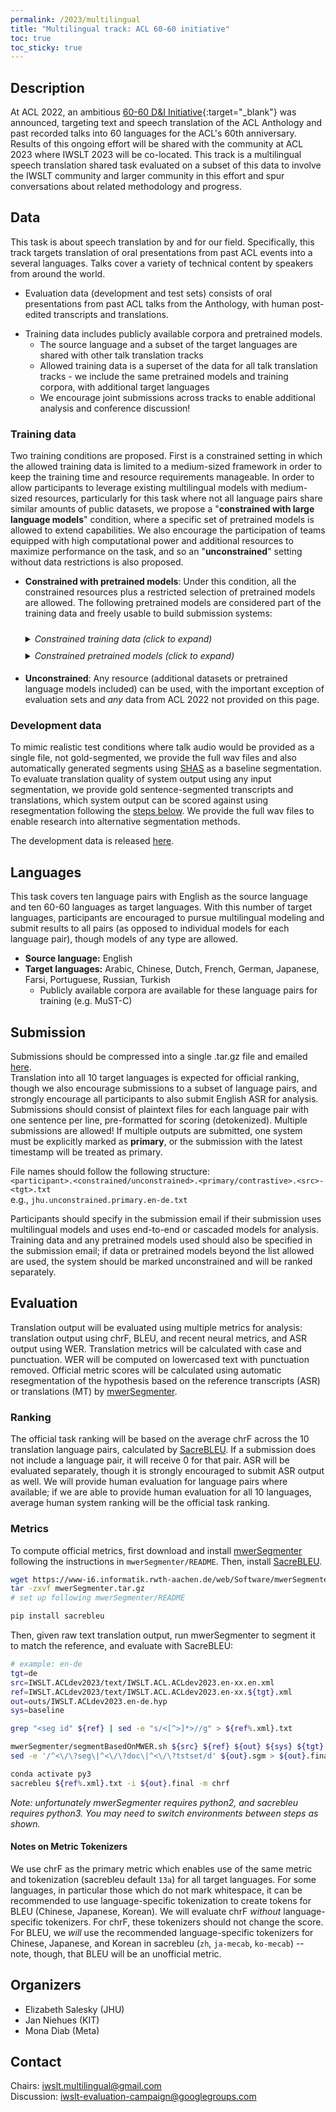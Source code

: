 ```yaml
---
permalink: /2023/multilingual
title: "Multilingual track: ACL 60-60 initiative"
toc: true
toc_sticky: true
---
```


<!--
Markdown notes: comments can be formed as in this example;
bulleted lines start with a - ;
if you want to have a line break either put a blank line in between the text or leave two spaces at the end of the line
-->


## Description

At ACL 2022, an ambitious [60-60 D&I Initiative](https://www.2022.aclweb.org/dispecialinitiative){:target="_blank"} was announced, targeting text and speech translation of the ACL Anthology and past recorded talks into 60 languages for the ACL's 60th anniversary. 
Results of this ongoing effort will be shared with the community at ACL 2023 where IWSLT 2023 will be co-located. 
This track is a multilingual speech translation shared task evaluated on a subset of this data to involve the IWSLT community and larger community in this effort and spur conversations about related methodology and progress.


## Data 

This task is about speech translation by and for our field. Specifically, this track targets translation of oral presentations from past ACL events into a several languages. Talks cover a variety of technical content by speakers from around the world.

* Evaluation data (development and test sets) consists of oral presentations from past ACL talks from the Anthology, with human post-edited transcripts and translations.
<!-- * To adapt to the task domain, terminology lists and abstract (text) translations created for the 60-60 initiative are provided. No in-domain speech translation training data is provided. -->
* Training data includes publicly available corpora and pretrained models.
  * The source language and a subset of the target languages are shared with other talk translation tracks
  * Allowed training data is a superset of the data for all talk translation tracks - we include the same pretrained models and training corpora, with additional target languages
  * We encourage joint submissions across tracks to enable additional analysis and conference discussion!

### Training data

Two training conditions are proposed. First is a constrained setting in which the allowed training data is limited to a medium-sized framework in order to keep the training time and resource requirements manageable. 
In order to allow participants to leverage existing multilingual models with medium-sized resources, particularly for this task where not all language pairs share similar amounts of public datasets, we propose a "**constrained with large language models**" condition, where a specific set of pretrained models is allowed to extend capabilities.
We also encourage the participation of teams equipped with high computational power and additional resources to maximize performance on the task, and so an "**unconstrained**" setting without data restrictions is also proposed.

* **Constrained with pretrained models**: Under this condition, all the constrained resources plus a restricted selection of pretrained models are allowed. The following pretrained models are considered part of the training data and freely usable to build submission systems:  
  <details>
    <summary style="padding-top: 10px;"><em>Constrained training data (click to expand)</em></summary>
   <table><thead><tr><th>Data type</th><th>src lang</th><th>tgt lang</th><th>Training corpus (URL)</th><th>Version</th><th>Comment</th></tr></thead><tbody><tr><td>speech</td><td>en</td><td>--</td><td><a href="http://www.openslr.org/12/">LibriSpeech</a></td><td>v12</td><td></td></tr><tr><td>speech</td><td>en</td><td>--</td><td><a href="https://github.com/srvk/how2-dataset">How2</a></td><td></td><td></td></tr><tr><td>speech</td><td>en</td><td>--</td><td><a href="https://commonvoice.mozilla.org/en/datasets">Mozilla Common Voice</a></td><td>v11.0</td><td></td></tr><tr><td>speech</td><td>en</td><td>--</td><td><a href="https://lium.univ-lemans.fr/en/ted-lium3/">TED LIUM</a></td><td>V2/V3</td><td></td></tr><tr><td>speech</td><td>en</td><td>--</td><td><a href="https://github.com/facebookresearch/voxpopuli">Vox Populi</a></td><td></td><td></td></tr><tr><td>speech-to-text-parallel</td><td>en</td><td>all</td><td><a href="https://ict.fbk.eu/must-c/">MuST-C</a></td><td>v1.2/v2.0/v3.0</td><td>(10) ar, zh, nl, fr, de, ja, fa, pt, ru, tr</td></tr><tr><td>speech-to-text-parallel</td><td>en</td><td>all</td><td><a href="https://github.com/facebookresearch/covost">CoVoST</a></td><td>v2</td><td>(10) ar, zh, nl, fr, de, ja, fa, pt, ru, tr</td></tr><tr><td>speech-to-text-parallel</td><td>en</td><td>all</td><td><a href="https://www.mllp.upv.es/europarl-st/">Europarl-ST</a></td><td>v1.1</td><td>(4) fr, de, pt, tr</td></tr><tr><td>text-parallel</td><td>en</td><td>all</td><td><a href="https://www.statmt.org/europarl/v10/training">Europarl</a></td><td>v10</td><td>(2) fr, de</td></tr><tr><td>text-parallel</td><td>en</td><td>all</td><td><a href="https://www.statmt.org/europarl/v7/training">Europarl</a></td><td>v7</td><td>(4) nl, fr, de, pt</td></tr><tr><td>text-parallel</td><td>en</td><td>all</td><td><a href="https://data.statmt.org/news-commentary/v16/training">NewsCommentary</a></td><td>v16</td><td>(8) ar, zh, nl, fr, de, ja, pt, ru</td></tr><tr><td>text-parallel</td><td>en</td><td>all</td><td><a href="https://opus.nlpl.eu/OpenSubtitles-v2018.php">OpenSubtitles</a></td><td>v2018</td><td>(10) ar, zh, nl, fr, de, ja, fa, pt, ru, tr</td></tr><tr><td>text-parallel</td><td>en</td><td>de</td><td><a href="https://object.pouta.csc.fi/OPUS-TED2020/v1/tmx/de-en.tmx.gz">TED2020</a></td><td>v1</td><td>(1) de</td></tr><tr><td>text-parallel</td><td>en</td><td>ja</td><td><a href="https://www.kecl.ntt.co.jp/icl/lirg/jparacrawl/">JParaCrawl</a></td><td></td><td>(1) ja</td></tr><tr><td>text-parallel</td><td>en</td><td>all</td><td><a href="https://opus.nlpl.eu/Tatoeba.php">Tatoeba</a></td><td>v2022-03-03</td><td>(10) ar, zh, nl, fr, de, ja, fa, pt, ru, tr</td></tr><tr><td>text-parallel</td><td>en</td><td>de</td><td><a href="https://object.pouta.csc.fi/OPUS-ELRC-CORDIS_News/v1/tmx/de-en.tmx.gz">ELRC-CORDIS_News</a></td><td>v1</td><td>(1) de</td></tr></tbody></table>
  </details>

  <details>
    <summary style="padding-top: 10px; padding-bottom: 5px;"><em>Constrained pretrained models (click to expand)</em></summary><ul>
      <li><a href="https://github.com/pytorch/fairseq/blob/main/examples/wav2vec/README.md">wav2vec 2.0</a></li>
      <li><a href="https://github.com/pytorch/fairseq/tree/main/examples/hubert">HuBERT</a></li>
      <li><a href="https://github.com/microsoft/unilm/tree/master/wavlm">WavLM</a></li>
      <li><a href="https://github.com/microsoft/unilm/tree/master/speechlm">SpeechLM</a></li>
      <li><a href="https://github.com/facebookresearch/fairseq/tree/main/examples/data2vec">data2vec</a></li>
      <li><a href="https://github.com/pytorch/fairseq/blob/main/examples/mbart/README.md">MBART</a></li>
      <li><a href="https://github.com/pytorch/fairseq/tree/main/examples/multilingual#mbart50-models">MBART50</a></li>
      <li><a href="https://github.com/pytorch/fairseq/tree/main/examples/m2m_100">M2M100</a></li>
      <li><a href="https://github.com/microsoft/unilm/tree/master/deltalm">Delta LM</a></li>
      <li><a href="https://github.com/google-research/text-to-text-transfer-transformer">T5</a></li>
      <li><a href="https://huggingface.co/bigscience/bloom-560m#model-details">BLOOM (Note: only the smaller 560m parameter version)</a></li></ul>
  </details>

* **Unconstrained**: Any resource (additional datasets or pretrained language models included) can be used, with the important exception of evaluation sets and *any* data from ACL 2022 not provided on this page. 


### Development data

To mimic realistic test conditions where talk audio would be provided as a single file, not gold-segmented, we provide the full wav files and also automatically generated segments using [SHAS](https://github.com/mt-upc/SHAS) as a baseline segmentation. 
To evaluate translation quality of system output using any input segmentation, we provide gold sentence-segmented transcripts and translations, which system output can be scored against using resegmentation following the [steps below](#evaluation). 
We provide the full wav files to enable research into alternative segmentation methods. 

The development data is released [here](http://i13pc106.ira.uka.de/~jniehues/IWSLT-SLT/data/eval/en-xx/IWSLT-SLT.ACLdev2023.en-xx.tgz).


## Languages

This task covers ten language pairs with English as the source language and ten 60-60 languages as target languages. 
With this number of target languages, participants are encouraged to pursue multilingual modeling and submit results to all pairs (as opposed to individual models for each language pair), though models of any type are allowed. 

* **Source language:** English
* **Target languages:** Arabic, Chinese, Dutch, French, German, Japanese, Farsi, Portuguese, Russian, Turkish
  * Publicly available corpora are available for these language pairs for training (e.g. MuST-C) 

<!-- 
## Baselines

Links to the baselines to be used (descriptions, publications and/or links to models, code) 
-->


## Submission

Submissions should be compressed into a single .tar.gz file and emailed [here](mailto:iwslt.multilingual@gmail.com).  
Translation into all 10 target languages is expected for official ranking, though we also encourage submissions to a subset of language pairs, and strongly encourage all participants to also submit English ASR for analysis.  
Submissions should consist of plaintext files for each language pair with one sentence per line, pre-formatted for scoring (detokenized).
Multiple submissions are allowed! If multiple outputs are submitted, one system must be explicitly marked as **primary**, or the submission with the latest timestamp will be treated as primary.  

File names should follow the following structure:  
`<participant>.<constrained/unconstrained>.<primary/contrastive>.<src>-<tgt>.txt`  
e.g., `jhu.unconstrained.primary.en-de.txt`
  
Participants should specify in the submission email if their submission uses multilingual models and uses end-to-end or cascaded models for analysis. 
Training data and any pretrained models used should also be specified in the submission email; if data or pretrained models beyond the list allowed are used, the system should be marked unconstrained and will be ranked separately.


## Evaluation

Translation output will be evaluated using multiple metrics for analysis: translation output using chrF, BLEU, and recent neural metrics, and ASR output using WER. 
Translation metrics will be calculated with case and punctuation. 
WER will be computed on lowercased text with punctuation removed. 
Official metric scores will be calculated using automatic resegmentation of the hypothesis based on the reference transcripts (ASR) or translations (MT) by [mwerSegmenter](https://www-i6.informatik.rwth-aachen.de/web/Software/mwerSegmenter.tar.gz). 

### Ranking

The official task ranking will be based on the average chrF across the 10 translation language pairs, calculated by [SacreBLEU](https://github.com/mjpost/sacrebleu). 
If a submission does not include a language pair, it will receive 0 for that pair.
ASR will be evaluated separately, though it is strongly encouraged to submit ASR output as well.
We will provide human evaluation for language pairs where available; if we are able to provide human evaluation for all 10 languages, average human system ranking will be the official task ranking.

### Metrics

To compute official metrics, first download and install [mwerSegmenter](https://www-i6.informatik.rwth-aachen.de/web/Software/mwerSegmenter.tar.gz) following the instructions in `mwerSegmenter/README`.
Then, install [SacreBLEU](https://github.com/mjpost/sacrebleu#installation). 
```bash
wget https://www-i6.informatik.rwth-aachen.de/web/Software/mwerSegmenter.tar.gz
tar -zxvf mwerSegmenter.tar.gz
# set up following mwerSegmenter/README

pip install sacrebleu
```

Then, given raw text translation output, run mwerSegmenter to segment it to match the reference, and evaluate with SacreBLEU:
```bash
# example: en-de
tgt=de
src=IWSLT.ACLdev2023/text/IWSLT.ACL.ACLdev2023.en-xx.en.xml
ref=IWSLT.ACLdev2023/text/IWSLT.ACL.ACLdev2023.en-xx.${tgt}.xml
out=outs/IWSLT.ACLdev2023.en-de.hyp
sys=baseline

grep "<seg id" ${ref} | sed -e "s/<[^>]*>//g" > ${ref%.xml}.txt

mwerSegmenter/segmentBasedOnMWER.sh ${src} ${ref} ${out} ${sys} ${tgt} ${out}.sgm no_normalize 1
sed -e '/^<\/\?seg\|^<\/\?doc\|^<\/\?tstset/d' ${out}.sgm > ${out}.final

conda activate py3
sacrebleu ${ref%.xml}.txt -i ${out}.final -m chrf
```
*Note: unfortunately mwerSegmenter requires python2, and sacrebleu requires python3. You may need to switch environments between steps as shown.* 

#### Notes on Metric Tokenizers

We use chrF as the primary metric which enables use of the same metric and tokenization (sacrebleu default `13a`) for all target languages. 
For some languages, in particular those which do not mark whitespace, it can be recommended to use language-specific tokenization to create tokens for BLEU (Chinese, Japanese, Korean). 
We will evaluate chrF *without* language-specific tokenizers. For chrF, these tokenizers should not change the score. 
For BLEU, we *will* use the recommended language-specific tokenizers for Chinese, Japanese, and Korean in sacrebleu (`zh`, `ja-mecab`, `ko-mecab`) -- note, though, that BLEU will be an unofficial metric. 


## Organizers

* Elizabeth Salesky (JHU)
* Jan Niehues (KIT)
* Mona Diab (Meta)


## Contact

Chairs: iwslt.multilingual@gmail.com  
Discussion: <iwslt-evaluation-campaign@googlegroups.com>
